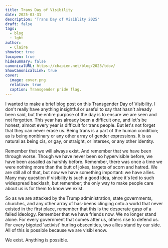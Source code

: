 ```yaml
---
title: Trans Day of Visibility
date: 2025-03-31
description: 'Trans Day of Visiblity 2025'
draft: false
tags:
  - blog
  - lgbt
author:
  - Claire
showtoc: true
tocopen: true
hidesummary: false
canonicalURL: https://chapien.net/blog/2025/tdov/
ShowCanonicalLink: true
cover:
  image: cover.png
  relative: true
  caption: Transgender pride flag.
---
```

I wanted to make a brief blog post on this Transgender Day of Visibility. I don't really have anything insightful or useful to say that hasn't already been said, but the entire purpose of the day is to ensure we are seen and not forgotten. This year has already been a difficult one, and let's be honest, almost every year is difficult for trans people. But let's not forget that they can never erase us. Being trans is a part of the human condition; as is being nonbinary or any other array of gender expressions. It is as natural as being cis, or gay, or straight, or intersex, or any other identity. 

Remember that we will always exist. And remember that we have been through worse. Though we have never been so hypervisible before, we have been assailed as harshly before. Remember, there was once a time we were nothing more than the butt of jokes, targets of scorn and hatred. We are still all of that, but now we have something important: we have allies. Many may question if visibility is such a good idea, since it's led to such widespread backlash, but remember; the only way to make people care about us is for them to know we exist.

So as we are attacked by the Trump administration, state governments, churches, and any other array of has-beens clinging onto a world that never existed in the first place, remember that this is the desperate gasp of a failed ideology. Remember that we have friends now. We no longer stand alone. For every government that comes after us, others rise to defend us. For every bigoted 'activist' hurling obscenities, two allies stand by our side. All of this is possible because we are visibl enow.

We exist. Anything is possible. 
